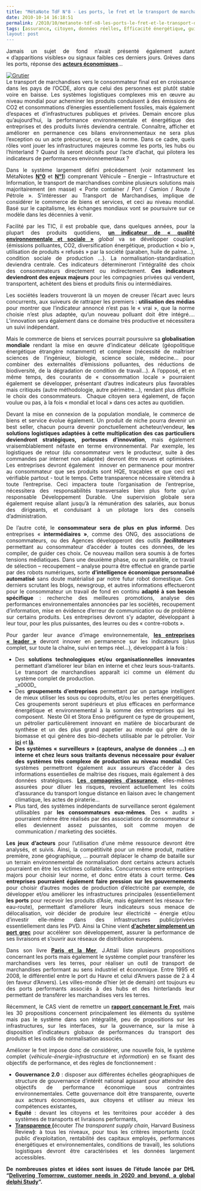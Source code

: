 ```yaml
---
title: "MétaNote TdF N°8 - Les ports, le fret et le transport de marchandises"
date: 2010-10-14 16:18:51
permalink: /2010/10/metanote-tdf-n8-les-ports-le-fret-et-le-transport-de-marchandises.html
tags: [assurance, citoyen, données réelles, Efficacité énergétique, guide d'achat, Infrastructure, internet, logistique, marchandises, partage de données, partage de la voirie, port]
layout: post
---
```


<p style="text-align: justify">Jamais un sujet de fond n’avait présenté également autant « d’apparitions visibles» ou signaux faibles ces derniers jours. Grèves dans les ports, réponse des <strong><a href="http://www.collectifport.com/" target="_blank">acteurs économiques</a></strong>…</p> <p style="text-align: justify"><a href="https://gabrielplassat.github.io/transportsdufutur/wp-content/uploads/sites/6/old/6a0120a66d2ad4970b0133f5102d85970b-800wi.jpg" rel="lightbox"><img alt="Grutier" class="asset  asset-image at-xid-6a0120a66d2ad4970b0133f5102d85970b" src="/wp-content/uploads/sites/6/old/6a0120a66d2ad4970b0133f5102d85970b-320wi.jpg" style="margin-left: auto;margin-right: auto" title="Grutier" /></a> <br />Le transport de marchandises vers le consommateur final est en croissance dans les pays de l’OCDE, alors que celui des personnes est plutôt stable voire en baisse. Les systèmes logistiques complexes mis en œuvre au niveau mondial pour acheminer les produits conduisent à des émissions de CO2 et consommations d’énergies essentiellement fossiles, mais également d’espaces et d’infrastructures publiques et privées. Demain encore plus qu’aujourd’hui, la performance environnementale et énergétique des entreprises et des produits livrés deviendra centrale. Connaître, afficher et améliorer en permanence ces bilans environnementaux ne sera plus l’exception ou un acte précurseur, ce sera la norme. Dans ce cadre, quels rôles vont jouer les infrastructures majeures comme les ports, les hubs ou l’hinterland ? Quand ils seront décisifs pour l’acte d’achat, qui pilotera les indicateurs de performances environnementaux ?</p>   <!--more-->   <p style="text-align: justify">Dans le système largement défini précédement (voir notamment les MétaNotes <strong><a href="https://gabrielplassat.github.io/transportsdufutur/2009/11/le-passage-de-lobjet-vehicule-aux-services-de-mobilite-une-chance.html">N°0</a></strong> et <strong><a href="https://gabrielplassat.github.io/transportsdufutur/2009/11/pour-une-mobilite-plus-robuste-aux-crises-a-venir.html">N°1</a></strong>) comprenant Véhicule – Energie – Infrastructure et Information, le transport de marchandises combine plusieurs solutions mais majoritairement (en masse) « Porte container / Port / Camion / Route / Pétrole ». S’intéresser au Transport de Marchandises, implique de considérer le commerce de biens et services, et ceci au niveau mondial. Basé sur le capitalisme, les échanges mondiaux vont se poursuivre sur ce modèle dans les décennies à venir.</p> <p style="text-align: justify">Facilité par les TIC, il est probable que, dans quelques années, pour la plupart des produits quotidiens, <strong><a href="https://gabrielplassat.github.io/transportsdufutur/2009/12/google-googles-comment-lacte-dachat-pourrait-etre-bouleverse-.html">un indicateur de « qualité environnementale et sociale »</a> </strong><em>global</em> va se développer couplant {émissions polluantes, CO2, diversification énergétique, production « bio », utilisation de produits « refusés » par la société (paraben, huile de palme…), condition sociale de production …}. La normalisation-standardisation deviendra centrale. Ces indicateurs détermineront l'intégralité des choix des consommateurs directement ou indirectement. <strong>Ces indicateurs deviendront des enjeux majeurs</strong> pour les compagnies privées qui vendent, transportent, achètent des biens et produits finis ou intermédiaires.</p> <p style="text-align: justify">Les sociétés leaders trouveront là un moyen de creuser l’écart avec leurs concurrents, aux suiveurs de rattraper les premiers : <strong>utilisation des médias</strong> pour montrer que l’indicateur annoncé n’est pas le « vrai », que la norme choisie n’est plus adaptée, qu’un nouveau polluant doit être intégré.... L’innovation sera également dans ce domaine très productive et nécessitera un suivi indépendant.</p> <p style="text-align: justify">Mais le commerce de biens et services pourrait poursuivre sa <strong>globalisation mondiale</strong> rendant la mise en œuvre d’indicateur délicate (géopolitique énergétique étrangère notamment) et complexe (nécessité de maîtriser sciences de l’ingénieur, biologie, science sociale, médecine… pour combiner des externalités d’émissions polluantes, des réductions de biodiversité, de la dégradation de condition de travail…). A l’opposé, et en même temps, des courants de « consommation locale » pourraient également se développer, présentant d’autres indicateurs plus favorables mais critiqués (autre méthodologie, autre périmètre…), rendant plus difficile le choix des consommateurs.  Chaque citoyen sera également, de façon voulue ou pas, à la fois « mondial et local » dans ces actes au quotidien.</p> <p style="text-align: justify">Devant la mise en connexion de la population mondiale, le commerce de biens et service évolue également. Un produit de niche pourra devenir un best seller, chacun pourra devenir ponctuellement acheteur/vendeur, <strong>les solutions logistiques adaptées à cette multiplication des cas particuliers deviendront stratégiques, porteuses d’innovation</strong>, mais également vraisemblablement néfaste en terme environnemental. Par exemple, les logistiques de retour (du consommateur vers le producteur, suite à des commandes par internet non adaptée) devront être revues et optimisées. Les entreprises devront également  innover en permanence pour montrer au consommateur que ses produits sont HQE, traçables et que ceci est vérifiable partout - tout le temps. Cette transparence nécessaire s’étendra à toute l’entreprise. Ceci impactera toute l’organisation de l’entreprise, nécessitera des responsabilités transversales bien plus forte qu’un responsable Développement Durable. Une supervision globale sera également requise allant jusqu’à la rémunération des salariés, aux bonus des dirigeants, et conduisant à un pilotage lors des conseils d’administration.</p> <p style="text-align: justify">De l’autre coté, le <strong>consommateur sera de plus en plus informé</strong>. Des entreprises « <strong>intermédiaires »</strong>, comme des ONG, des associations de consommateurs, ou des Agences développeront des outils <strong><em>facilitateurs</em></strong> permettant au consommateur d’accéder à toutes ces données, de les compiler, de guider ces choix. Ce nouveau maillon sera soumis à de fortes tensions médiatiques. Dans une deuxième phase, ou en parallèle, ce travail de sélection – recoupement – analyse pourra être effectué en grande partie par des robots numériques, sorte <strong>d’intelligence économique personnalisé automatisé </strong>sans doute matérialisé par notre futur robot domestique. Ces derniers scrutant les blogs, newsgroup, et autres informations effectueront pour le consommateur un travail de fond en continu <strong>adapté à son besoin spécifique</strong> : recherche des meilleures promotions, analyse des performances environnementales annoncées par les sociétés, recoupement d’information, mise en évidence d’erreur de communication ou de problème sur certains produits. Les entreprises devront s’y adapter, développant à leur tour, pour les plus puissantes, des leurres ou des « contre-robots ».</p> <p style="text-align: justify">Pour garder leur avance d’image environnementale, <strong><a href="https://gabrielplassat.github.io/transportsdufutur/2010/04/metanote-tdf-5-les-entreprises.html" target="_blank">les entreprises « leader »</a></strong> devront innover en permanence sur les indicateurs (plus complet, sur toute la chaîne, suivi en temps réel…), développant à la fois :</p> <ul style="text-align: justify"> <li>Des <strong>solutions technologiques et/ou organisationnelles innovantes</strong> permettant d’améliorer leur bilan en interne et chez leurs sous-traitants. Le transport de marchandises apparaît ici comme un élément du système complet de production. </li>_x000D_
 <li>Des <strong>groupements d’entreprises</strong> permettant par un partage intelligent de mieux utiliser les sous ou coproduits, et/ou les  pertes énergétiques. Ces groupements seront supérieurs et plus efficaces en performance énergétique et environnemental à la somme des entreprises qui les composent.  Neste Oil et Stora Enso préfigurent ce type de groupement, un pétrolier particulièrement innovant en matière de biocarburant de synthèse et un des plus grand papetier au monde qui gère de la biomasse et qui génère des bio-déchets utilisable par le pétrolier. Voir <strong><a href="https://gabrielplassat.github.io/transportsdufutur/2010/02/focus-sur-la-finlande.html">ici</a></strong> et <strong><a href="https://gabrielplassat.github.io/transportsdufutur/2010/06/matieres-premieres-grands-changements-et-nouvelles-faiblesses.html">là</a></strong>.</li> <li><strong>Des systèmes « surveilleurs » (capteurs, analyse de données …) en interne et chez leurs sous traitants devenus nécessaire pour évaluer des systèmes très complexe de production au niveau mondial</strong>. Ces systèmes permettront également aux assureurs d’accéder à des informations essentielles de maîtrise des risques, mais également à des données stratégiques. <strong><a href="https://gabrielplassat.github.io/transportsdufutur/2009/12/du-cafe-des-lloyds-aux-gpsgprs-les-assureurs-permettent-de-nouveaux-usages.html" target="_blank">Les compagnies d’assurance</a></strong>, elles-mêmes assurées pour diluer les risques, revoient actuellement les coûts d’assurance du transport longue distance en liaison avec le changement climatique, les actes de piraterie...</li> <li>Plus tard, des systèmes indépendants de surveillance seront également utilisables par <strong>les consommateurs eux-mêmes</strong>. Des « audits » pourraient même être réalisés par des associations de consommateur si elles deviennent assez puissantes, soit comme moyen de communication / marketing des sociétés.</li> </ul> <p style="text-align: justify"><strong>Les jeux d’acteurs</strong> pour l’utilisation d’une même ressource devront être analysés, et suivis. Ainsi, la compétitivité pour un même produit, matière première, zone géographique, … pourrait déplacer le champ de bataille sur un terrain environnemental de normalisation dont certains acteurs actuels pourraient en être les victimes collatérales. Concurrences entre entreprises majors pour choisir leur norme, et donc entre états à court terme. <strong>Ces entreprises pourraient également faire pression sur les gouvernements</strong> pour choisir d’autres modes de production d’électricité par exemple, de développer et/ou améliorer les infrastructures principales (essentiellement<strong> les ports</strong> pour recevoir les produits d’Asie, mais également les réseaux fer-eau-route), permettant d’améliorer leurs indicateurs sous menace de délocalisation, voir décider de produire leur électricité – énergie et/ou d’investir elle-même dans des infrastructures public/privées essentiellement dans les PVD. Ainsi la Chine vient <strong><a href="https://gabrielplassat.github.io/transportsdufutur/2010/09/le-port-du-piree-cheval-de-troie-chinois.html" target="_blank">d’acheter simplement un port grec</a></strong> pour accélérer son développement, assurer la performance de ses livraisons et s’ouvrir aux réseaux de distribution européens.</p> <p style="text-align: justify">Dans son livre <strong><a href="http://www.google.fr/url?sa=t&source=web&cd=1&ved=0CBUQFjAA&url=http://www.amazon.fr/Paris-mer-Seine-est-Capitale/dp/2213655014&ei=vtW2TJWHHtW7jAe84qn4CQ&usg=AFQjCNG6n1SLcbvxTo3dsIwU5m6u_G3wCQ&sig2=LUtXVetC45AyroKtwlPdVg">Paris et la Mer</a></strong>, J.Attali liste plusieurs propositions concernant les ports mais également le système complet pour transférer les marchandises vers les terres, pour réaliser un outil de transport de marchandises performant au sens industriel et économique. Entre 1995 et 2008, le différentiel entre le port du Havre et celui d’Anvers passe de 2 à 4 (en faveur d’Anvers). Les villes-monde d’hier (et de demain) ont toujours eu des ports performants associés à des hubs et des hinterlands leur permettant de transférer les marchandises vers les terres.</p> <p style="text-align: justify">Récemment, le CAS vient de remettre un <strong><a href="http://www.strategie.gouv.fr/article.php3?id_article=1243">rapport concernant le Fret</a></strong>, mais les 30 propositions concernent principalement les éléments du système mais pas le système dans son intégralité, peu de propositions sur les infrastructures, sur les interfaces, sur la gouvernance, sur la mise à disposition d’indicateurs globaux de performances du transport des produits et les outils de normalisation associés.</p> <p style="text-align: justify">Améliorer le fret impose donc de considérer, une nouvelle fois, le système complet {<em>véhicule-énergie-infrastructure </em>et<em> information</em>} en se fixant des objectifs  de performance, et des règles de fonctionnement :</p> <ul style="text-align: justify"> <li><strong>Gouvernance 2.0</strong> : disposer aux différentes échelles géographiques de structure de gouvernance d’intérêt national agissant pour atteindre des objectifs de performance économique sous contraintes environnementales. Cette gouvernance doit être transparente, ouverte aux acteurs économiques, aux citoyens et utiliser au mieux les compétences existantes,<strong></strong></li> <li><strong>Equité </strong>: devant les citoyens et les territoires pour accéder à des systèmes de transports et livraisons performants,<strong></strong></li> <li><strong><a href="http://blogs.hbr.org/ideacast/2010/09/when-everyone-can-see-your-sup.html">Transparence </a>(</strong>écouter <em>The transparent supply chain</em>, Harvard Business Review<strong>)</strong>: à tous les niveaux, pour tous les critères importants (coût public d’exploitation, rentabilité des capitaux employés, performances énergétiques et environnementales, conditions de travail), les solutions logistiques devront être caractérisées et les données largement accessibles.</li> </ul> <p style="text-align: justify"><strong>De nombreuses pistes et idées sont issues de l’étude lancée par DHL “</strong><strong><a href="https://gabrielplassat.github.io/transportsdufutur/wp-content/uploads/sites/6/2010/10/delphi-studie_english.pdf">Delivering Tomorrow, customer needs in 2020 and beyond, a global delphi Study</a></strong><strong>”.</strong></p>
